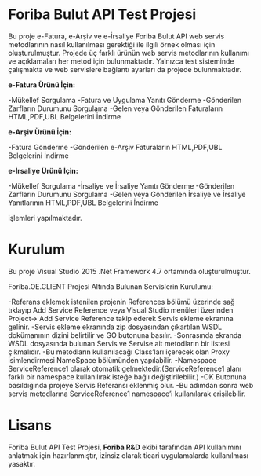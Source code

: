 

# Foriba Bulut API Test Projesi

Bu proje e-Fatura, e-Arşiv ve e-İrsaliye Foriba Bulut API web servis metodlarının nasıl kullanılması gerektiği ile ilgili örnek olması için oluşturulmuştur. 
Projede üç farklı ürünün web servis metodlarının kullanımı ve açıklamaları her metod için bulunmaktadır. Yalnızca test sisteminde çalışmakta ve web servislere bağlantı ayarları da projede bulunmaktadır.

 **e-Fatura Ürünü İçin:**

-Mükellef Sorgulama
-Fatura ve Uygulama Yanıtı Gönderme
-Gönderilen Zarfların Durumunu Sorgulama
-Gelen veya Gönderilen Faturaların HTML,PDF,UBL Belgelerini İndirme

**e-Arşiv Ürünü İçin:**

-Fatura Gönderme
-Gönderilen e-Arşiv Faturaların HTML,PDF,UBL Belgelerini İndirme

**e-İrsaliye Ürünü İçin:**

-Mükellef Sorgulama
-İrsaliye ve İrsaliye Yanıtı Gönderme
-Gönderilen Zarfların Durumunu Sorgulama
-Gelen veya Gönderilen İrsaliye ve İrsaliye Yanıtlarının HTML,PDF,UBL Belgelerini İndirme

işlemleri yapılmaktadır.


# Kurulum

Bu proje Visual Studio 2015 .Net Framework 4.7 ortamında oluşturulmuştur.

Foriba.OE.CLIENT Projesi Altında Bulunan Servislerin Kurulumu:

-Referans eklemek istenilen projenin References bölümü üzerinde sağ tıklayıp Add Service Reference  veya Visual Studio menüleri üzerinden 
Project-> Add Service Reference takip ederek Servis ekleme ekranına gelinir. 
-Servis ekleme ekranında zip dosyasından çıkartılan WSDL dokümanının dizini belirtilir ve GO butonuna basılır. 
-Sonrasında ekranda WSDL dosyasında bulunan Servis ve Servise ait metodların bir listesi çıkmalıdır.
-Bu metodların kullanılacağı Class’ları içerecek olan Proxy isimlendirmesi NameSpace bölümünden yapılabilir.
-Namespace ServiceReference1 olarak otomatik gelmektedir.(ServiceReference1 alanı farklı bir namespace kullanılırak isteğe bağlı değiştirilebilir.) 
-OK Butonuna basıldığında projeye Servis Referansı eklenmiş olur. 
-Bu adımdan sonra web servis metodlarına ServiceReference1 namespace’i kullanılarak erişilebilir.


# Lisans
  
Foriba Bulut API Test Projesi, **Foriba R&D** ekibi tarafından API kullanımını anlatmak için hazırlanmıştır, izinsiz olarak ticari uygulamalarda kullanılması yasaktır.  
